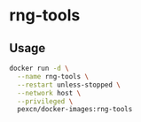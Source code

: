 # rng-tools

## Usage

```bash
docker run -d \
  --name rng-tools \
  --restart unless-stopped \
  --network host \
  --privileged \
  pexcn/docker-images:rng-tools
```
